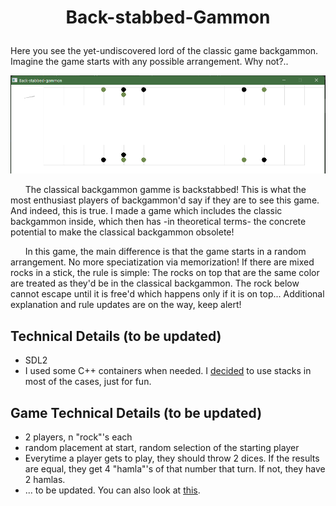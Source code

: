 # <p align="center"> Back-stabbed-Gammon </p>
Here you see the yet-undiscovered lord of the classic game backgammon. Imagine the game starts with any possible arrangement. Why not?..

![](https://github.com/ahmet-umut/back-stabbed-gammon/blob/main/back-stabbed-gammon.apng)

&nbsp;&nbsp;&nbsp;&nbsp;&nbsp;&nbsp;The classical backgammon gamme is backstabbed! This is what the most enthusiast players of backgammon'd say if they are to see this game. And indeed, this is true. I made a game which includes the classic backgammon inside, which then has -in theoretical terms- the concrete potential to make the classical backgammon obsolete!

&nbsp;&nbsp;&nbsp;&nbsp;&nbsp;&nbsp;In this game, the main difference is that the game starts in a random arrangement. No more speciatization via memorization! If there are mixed rocks in a stick, the rule is simple: The rocks on top that are the same color are treated as they'd be in the classical backgammon. The rock below cannot escape until it is free'd which happens only if it is on top... Additional explanation and rule updates are on the way, keep alert!

## Technical Details (to be updated)
- SDL2
- I used some C++ containers when needed. I <ins>decided</ins> to use stacks in most of the cases, just for fun.

## Game Technical Details (to be updated)
- 2 players, n "rock"'s each
- random placement at start, random selection of the starting player
- Everytime a player gets to play, they should throw 2 dices. If the results are equal, they get 4 "hamla"'s of that number that turn. If not, they have 2 hamlas.
- ... to be updated. You can also look at [this](https://en.wikipedia.org/wiki/Backgammon "backgammon").

